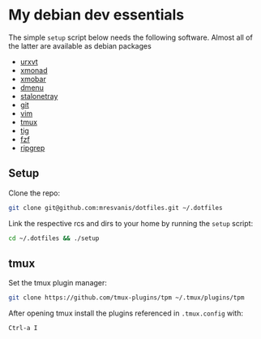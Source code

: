 # My debian dev essentials

The simple `setup` script below needs the following software. Almost all of the latter are available as debian packages

* [urxvt](https://wiki.archlinux.org/index.php/rxvt-unicode)
* [xmonad](https://xmonad.org/)
* [xmobar](http://hackage.haskell.org/package/xmobar)
* [dmenu](https://wiki.archlinux.org/index.php/Dmenu)
* [stalonetray](https://wiki.archlinux.org/index.php/Stalonetray)
* [git](https://git-scm.com/)
* [vim](https://github.com/vim/vim)
* [tmux](https://github.com/tmux/tmux)
* [tig](https://github.com/jonas/tig)
* [fzf](https://github.com/junegunn/fzf)
* [ripgrep](https://github.com/BurntSushi/ripgrep)

## Setup

Clone the repo:

```bash
git clone git@github.com:mresvanis/dotfiles.git ~/.dotfiles
```

Link the respective rcs and dirs to your home by running the `setup` script:

```bash
cd ~/.dotfiles && ./setup
```

## tmux

Set the tmux plugin manager:

```bash
git clone https://github.com/tmux-plugins/tpm ~/.tmux/plugins/tpm
```

After opening tmux install the plugins referenced in `.tmux.config` with:

```
Ctrl-a I
```

